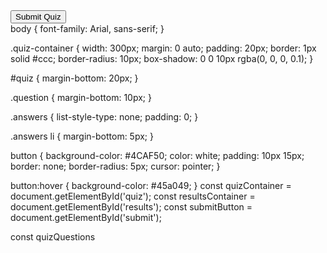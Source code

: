 <!DOCTYPE html>
<html lang="en">
<head>
    <meta charset="UTF-8">
    <meta name="viewport" content="width=device-width, initial-scale=1.0">
    <title>Quiz Application</title>
    <link rel="stylesheet" href="styles.css">
</head>
<body>
    <div class="quiz-container">
        <div id="quiz"></div>
        <button id="submit">Submit Quiz</button>
        <div id="results"></div>
    </div>
    <script src="script.js"></script>
</body>
</html>
body {
    font-family: Arial, sans-serif;
}

.quiz-container {
    width: 300px;
    margin: 0 auto;
    padding: 20px;
    border: 1px solid #ccc;
    border-radius: 10px;
    box-shadow: 0 0 10px rgba(0, 0, 0, 0.1);
}

#quiz {
    margin-bottom: 20px;
}

.question {
    margin-bottom: 10px;
}

.answers {
    list-style-type: none;
    padding: 0;
}

.answers li {
    margin-bottom: 5px;
}

button {
    background-color: #4CAF50;
    color: white;
    padding: 10px 15px;
    border: none;
    border-radius: 5px;
    cursor: pointer;
}

button:hover {
    background-color: #45a049;
}
const quizContainer = document.getElementById('quiz');
const resultsContainer = document.getElementById('results');
const submitButton = document.getElementById('submit');

const quizQuestions

